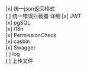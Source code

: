 [x] 统一json返回格式  
[ ] 统一错误拦截器 详细 
[x] JWT  
[x] pgSQL  
[x] i18n  
[x] PermissionCheck  
[x] casbin  
[x] Swagger  
[ ] log  
[ ] 上传文件
